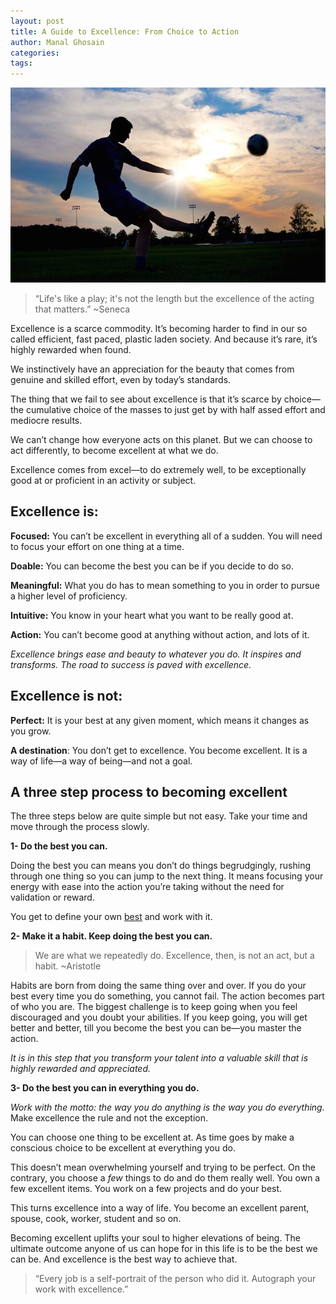 ```yaml
---
layout: post
title: A Guide to Excellence: From Choice to Action
author: Manal Ghosain
categories:
tags:
---
```


![Soccer](/images/soccer.jpg)

> “Life's like a play; it's not the length but the excellence of the acting that matters.” ~Seneca

Excellence is a scarce commodity. It’s becoming harder to find in our so called efficient, fast paced, plastic laden society. And because it’s rare, it’s highly rewarded when found.

We instinctively have an appreciation for the beauty that comes from genuine and skilled effort, even by today’s standards.

The thing that we fail to see about excellence is that it’s scarce by choice—the cumulative choice of the masses to just get by with half assed effort and mediocre results.

We can’t change how everyone acts on this planet. But we can choose to act differently, to become excellent at what we do.

Excellence comes from excel—to do extremely well, to be exceptionally good at or proficient in an activity or subject.

## Excellence is:

**Focused:** You can’t be excellent in everything all of a sudden. You will need to focus your effort on one thing at a time. 

**Doable:** You can become the best you can be if you decide to do so. 

**Meaningful:** What you do has to mean something to you in order to pursue a higher level of proficiency. 

**Intuitive:** You know in your heart what you want to be really good at.  

**Action:** You can’t become good at anything without action, and lots of it. 

_Excellence brings ease and beauty to whatever you do. It inspires and transforms. The road to success is paved with excellence._

## Excellence is not:

**Perfect:** It is your best at any given moment, which means it changes as you grow. 

**A destination**: You don’t get to excellence. You become excellent. It is a way of life—a way of being—and not a goal. 

## A three step process to becoming excellent

The three steps below are quite simple but not easy. Take your time and move through the process slowly. 

**1- Do the best you can.** 

Doing the best you can means you don’t do things begrudgingly, rushing through one thing so you can jump to the next thing. It means focusing your energy with ease into the action you’re taking without the need for validation or reward. 

You get to define your own [best](/doing-the-best-you-can/) and work with it. 

**2- Make it a habit. Keep doing the best you can.**

> We are what we repeatedly do. Excellence, then, is not an act, but a habit. ~Aristotle

Habits are born from doing the same thing over and over. If you do your best every time you do something, you cannot fail. The action becomes part of who you are. The biggest challenge is to keep going when you feel discouraged and you doubt your abilities. If you keep going, you will get better and better, till you become the best you can be—you master the action. 

_It is in this step that you transform your talent into a valuable skill that is highly rewarded and appreciated._ 

**3- Do the best you can in everything you do.** 

_Work with the motto: the way you do anything is the way you do everything._ Make excellence the rule and not the exception. 

You can choose one thing to be excellent at. As time goes by make a conscious choice to be excellent at everything you do. 

This doesn’t mean overwhelming yourself and trying to be perfect. On the contrary, you choose a _few_ things to do and do them really well. You own a few excellent items. You work on a few projects and do your best. 

This turns excellence into a way of life. You become an excellent parent, spouse, cook, worker, student and so on. 

Becoming excellent uplifts your soul to higher elevations of being. The ultimate outcome anyone of us can hope for in this life is to be the best we can be. And excellence is the best way to achieve that. 

> “Every job is a self-portrait of the person who did it. Autograph your work with excellence.”